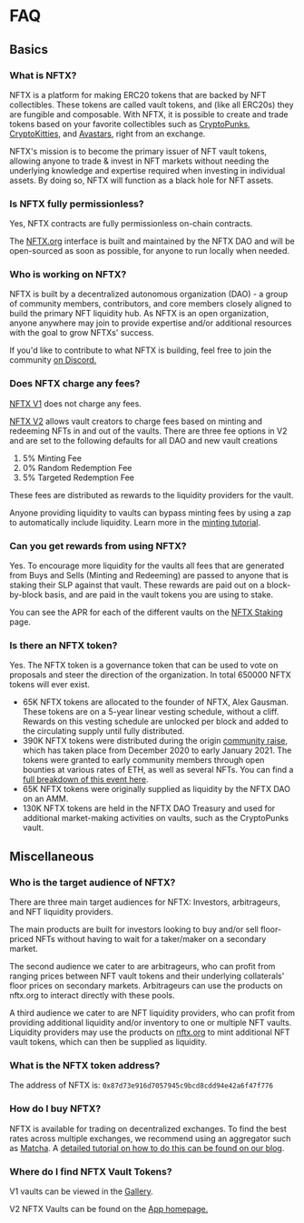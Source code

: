 # FAQ

## Basics

### What is NFTX?

NFTX is a platform for making ERC20 tokens that are backed by NFT collectibles. These tokens are called vault tokens, and (like all ERC20s) they are fungible and composable. With NFTX, it is possible to create and trade tokens based on your favorite collectibles such as [CryptoPunks](https://www.larvalabs.com/cryptopunks), [CryptoKitties](https://www.cryptokitties.co), and [Avastars](https://avastars.io), right from an exchange.

NFTX's mission is to become the primary issuer of NFT vault tokens, allowing anyone to trade & invest in NFT markets without needing the underlying knowledge and expertise required when investing in individual assets. By doing so, NFTX will function as a black hole for NFT assets.

### Is NFTX fully permissionless?

Yes, NFTX contracts are fully permissionless on-chain contracts.

The [NFTX.org](https://nftx.org) interface is built and maintained by the NFTX DAO and will be open-sourced as soon as possible, for anyone to run locally when needed.

### Who is working on NFTX?

NFTX is built by a decentralized autonomous organization (DAO) - a group of community members, contributors, and core members closely aligned to build the primary NFT liquidity hub. As NFTX is an open organization, anyone anywhere may join to provide expertise and/or additional resources with the goal to grow NFTXs' success.

If you'd like to contribute to what NFTX is building, feel free to join the community [on Discord.](https://discord.gg/xcJkxMXSR8)

### Does NFTX charge any fees?

[NFTX V1](https://v1.nftx.org) does not charge any fees.

[NFTX V2](https://app.nftx.org) allows vault creators to charge fees based on minting and redeeming NFTs in and out of the vaults. There are three fee options in V2 and are set to the following defaults for all DAO and new vault creations

1. 5% Minting Fee&#x20;
2. 0% Random Redemption Fee
3. 5% Targeted Redemption Fee

These fees are distributed as rewards to the liquidity providers for the vault.

Anyone providing liquidity to vaults can bypass minting fees by using a zap to automatically include liquidity. Learn more in the [minting tutorial](tutorials/minting.md).

### Can you get rewards from using NFTX?

Yes. To encourage more liquidity for the vaults all fees that are generated from Buys and Sells (Minting and Redeeming) are passed to anyone that is staking their SLP against that vault. These rewards are paid out on a block-by-block basis, and are paid in the vault tokens you are using to stake.

You can see the APR for each of the different vaults on the [NFTX Staking](https://app.nftx.org/staking/) page.

### Is there an NFTX token?

Yes. The NFTX token is a governance token that can be used to vote on proposals and steer the direction of the organization. In total 650000 NFTX tokens will ever exist.

* 65K NFTX tokens are allocated to the founder of NFTX, Alex Gausman. These tokens are on a 5-year linear vesting schedule, without a cliff. Rewards on this vesting schedule are unlocked per block and added to the circulating supply until fully distributed.&#x20;
* 390K NFTX tokens were distributed during the origin [community raise](https://docs.nftx.io/v/v1.0/archive/community-raise), which has taken place from December 2020 to early January 2021. The tokens were granted to early community members through open bounties at various rates of ETH, as well as several NFTs. You can find a [full breakdown of this event here](https://docs.nftx.io/v/v1.0/archive/community-raise).
* 65K NFTX tokens were originally supplied as liquidity by the NFTX DAO on an AMM.
* 130K NFTX tokens are held in the NFTX DAO Treasury and used for additional market-making activities on vaults, such as the CryptoPunks vault.&#x20;

## Miscellaneous

### Who is the target audience of NFTX?

There are three main target audiences for NFTX: Investors, arbitrageurs, and NFT liquidity providers.

The main products are built for investors looking to buy and/or sell floor-priced NFTs without having to wait for a taker/maker on a secondary market.

The second audience we cater to are arbitrageurs, who can profit from ranging prices between NFT vault tokens and their underlying collaterals' floor prices on secondary markets. Arbitrageurs can use the products on nftx.org to interact directly with these pools.

A third audience we cater to are NFT liquidity providers, who can profit from providing additional liquidity and/or inventory to one or multiple NFT vaults. Liquidity providers may use the products on [nftx.org](https://app.nftx.org) to mint additional NFT vault tokens, which can then be supplied as liquidity.

### What is the NFTX token address?

The address of NFTX is: `0x87d73e916d7057945c9bcd8cdd94e42a6f47f776`

### How do I buy NFTX?

NFTX is available for trading on decentralized exchanges. To find the best rates across multiple exchanges, we recommend using an aggregator such as [Matcha](https://matcha.xyz). A [detailed tutorial on how to do this can be found on our blog](https://blog.nftx.org/how-to-acquire-nftx-on-matcha/).

### Where do I find NFTX Vault Tokens?

V1 vaults can be viewed in the [Gallery](https://gallery.nftx.org).

V2 NFTX Vaults can be found on the [App homepage.](https://app.nftx.org)
